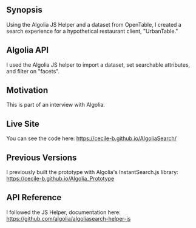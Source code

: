 ## Synopsis

Using the Algolia JS Helper and a dataset from OpenTable, I created a search experience for a hypothetical restaurant client, "UrbanTable." 

## Algolia API

I used the Algolia JS helper to import a dataset, set searchable attributes, and filter on "facets". 

## Motivation

This is part of an interview with Algolia. 

## Live Site 

You can see the code here: https://cecile-b.github.io/AlgoliaSearch/

## Previous Versions 

I previously built the prototype with Algolia's InstantSearch.js library:  https://cecile-b.github.io/Algolia_Prototype

## API Reference

I followed the JS Helper, documentation here: https://github.com/algolia/algoliasearch-helper-js
